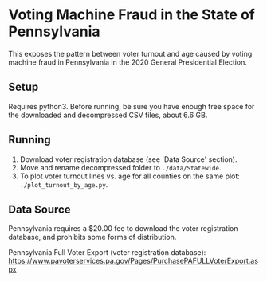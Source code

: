 # Voting Machine Fraud in the State of Pennsylvania

This exposes the pattern between voter turnout and age caused by voting machine fraud in Pennsylvania in the 2020 General Presidential Election.

## Setup

Requires python3. Before running, be sure you have enough free space for the downloaded and decompressed CSV files, about 6.6 GB.

## Running

1. Download voter registration database (see 'Data Source' section).
2. Move and rename decompressed folder to `./data/Statewide`.
3. To plot voter turnout lines vs. age for all counties on the same plot: `./plot_turnout_by_age.py`.

## Data Source

Pennsylvania requires a $20.00 fee to download the voter registration database, and prohibits some forms of distribution.

Pennsylvania Full Voter Export (voter registration database): https://www.pavoterservices.pa.gov/Pages/PurchasePAFULLVoterExport.aspx

